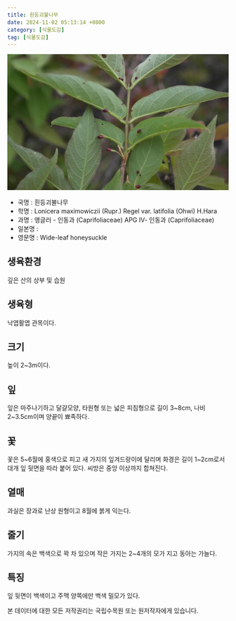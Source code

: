 ```yaml
---
title: 흰등괴불나무
date: 2024-11-02 05:13:14 +0800
category: [식물도감]
tag: [식물도감]
---
```




![흰등괴불나무](/assets/img/fileUpload/plants/basic/Caprifoliaceae/Lonicera/20132/20132_20160726174209179files_th2.jpg)
- 국명 : 흰등괴불나무
- 학명 : Lonicera maximowiczii (Rupr.) Regel var. latifolia (Ohwi) H.Hara
- 과명 : 앵글러 - 인동과 (Caprifoliaceae) APG Ⅳ- 인동과 (Caprifoliaceae)
- 일본명 : 
- 영문명 : Wide-leaf honeysuckle


## 생육환경
깊은 산의 상부 및 습원
## 생육형
낙엽활엽 관목이다.
## 크기
높이 2~3m이다.
## 잎
잎은 마주나기하고 달걀모양, 타원형 또는 넓은 피침형으로 길이 3~8cm, 나비 2~3.5cm이며 양끝이 뾰족하다.
## 꽃
꽃은 5~6월에 홍색으로 피고 새 가지의 잎겨드랑이에 달리며 화경은 길이 1~2cm로서 대개 잎 뒷면을 따라 붙어 있다. 씨방은 중앙 이상까지 합쳐진다.
## 열매
과실은 장과로 난상 원형이고 8월에 붉게 익는다.
## 줄기
가지의 속은 백색으로 꽉 차 있으며 작은 가지는 2~4개의 모가 지고 동아는 가늘다.
## 특징
잎 뒷면이 백색이고 주맥 양쪽에만 백색 밀모가 있다.






본 데이터에 대한 모든 저작권리는 국립수목원 또는 원저작자에게 있습니다.
